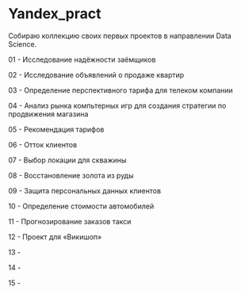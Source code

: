 # Yandex_pract
Собираю коллекцию своих первых проектов в направлении Data Science.

01 - Исследование надёжности заёмщиков

02 - Исследование объявлений о продаже квартир

03 - Определение перспективного тарифа для телеком компании

04 - Анализ рынка компьтерных игр для создания стратегии по продвижения магазина

05 - Рекомендация тарифов

06 - Отток клиентов

07 - Выбор локации для скважины

08 - Восстановление золота из руды

09 - Защита персональных данных клиентов

10 - Определение стоимости автомобилей

11 - Прогнозирование заказов такси

12 - Проект для «Викишоп»

13 - 

14 - 

15 - 

